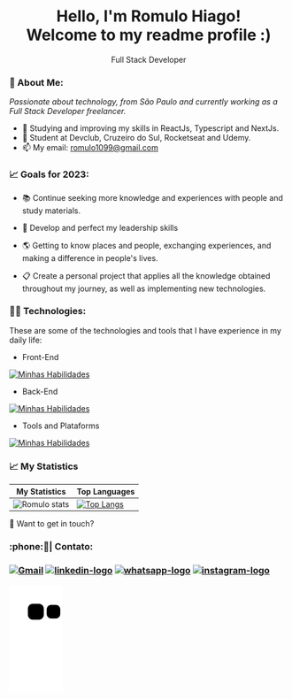<h1 align='center'>
  Hello, I'm Romulo Hiago!
  <br/>
  Welcome to my readme profile :)
</h1>
<p align='center'>
Full Stack Developer
</p>

### 🎵 About Me:

<p>
  <em>
    Passionate about technology, from São Paulo and currently working as a Full Stack Developer freelancer.
  </em>
</p>

- 🌱 Studying and improving my skills in ReactJs, Typescript and NextJs.
- 🚀 Student at Devclub, Cruzeiro do Sul, Rocketseat and Udemy.
- 📫 My email: romulo1099@gmail.com

### 📈 Goals for 2023:

- 📚 Continue seeking more knowledge and experiences with people and study materials.

- 🎯 Develop and perfect my leadership skills

- 🌎 Getting to know places and people, exchanging experiences, and making a difference in people's lives.

- 📋 Create a personal project that applies all the knowledge obtained throughout my journey, as well as implementing new technologies.

### 👨‍💻 Technologies:

These are some of the technologies and tools that I have experience in my daily life:

- Front-End

[![Minhas Habilidades](https://skillicons.dev/icons?i=html,css,js,ts,react,nextjs,styledcomponents,materialui,tensorflow)](https://skillicons.dev)

- Back-End

[![Minhas Habilidades](https://skillicons.dev/icons?i=nodejs,express,sequelize,docker,mongodb,postgres)](https://skillicons.dev)

- Tools and Plataforms

[![Minhas Habilidades](https://skillicons.dev/icons?i=git,github,githubactions,gitlab,postman,figma,linux,heroku,netlify,kubernetes,ps,pr,powershell)](https://skillicons.dev)

### 📈 My Statistics

| My Statistics                                                                                                                                                            | Top Languages                                                                                                                                                                    |
| ------------------------------------------------------------------------------------------------------------------------------------------------------------------------ | ---------------------------------------------------------------------------------------------------------------------------------------------------------------------------------- |
|  ![Romulo stats](https://github-readme-stats.vercel.app/api?username=RomuloHiago&show_icons=true&theme=radical) | [![Top Langs](https://github-readme-stats.vercel.app/api/top-langs/?username=RomuloHiago)](https://github.com/anuraghazra/github-readme-stats) |

 


  


💬 Want to get in touch?

<div>
 <h3>:phone:💬| Contato:<h3>
 <a href="mailto:romulo1099@gmail.com?subject=%5BGitHub%5D%20Acabei%20de%20ver%20o%20seu%20GitHub"><img src="https://camo.githubusercontent.com/d2943ffbe7f2fdcb129e0ba1a50001284494cd25190500f379699fb299b27b50/68747470733a2f2f696d672e736869656c64732e696f2f62616467652f2d476d61696c2d4646303030303f7374796c653d666f722d7468652d6261646765266c6162656c436f6c6f723d464630303030266c6f676f3d676d61696c266c6f676f436f6c6f723d7768697465" alt="Gmail" data-canonical-src="https://img.shields.io/badge/-Gmail-FF0000?style=for-the-badge&amp;labelColor=FF0000&amp;logo=gmail&amp;logoColor=white" style="max-width: 100%;"></a>
<a href="https://www.linkedin.com/in/romulo-santos1099/" rel="nofollow"> <img src="https://img.shields.io/badge/LinkedIn-0077B5?style=for-the-badge&logo=linkedin&logoColor=white" alt="linkedin-logo"><a/>
<a href="https://contate.me/romulohiago" rel="nofollow"> <img src="https://img.shields.io/badge/WhatsApp-25D366?style=for-the-badge&logo=whatsapp&logoColor=white " alt="whatsapp-logo"><a/>
 <a href="https://www.instagram.com/romulo1099/" rel="nofollow"> <img src="https://img.shields.io/badge/Instagram-E4405F?style=for-the-badge&logo=instagram&logoColor=white" alt="instagram-logo"><a/>
</div>


<img src="https://github.com/rafaballerini/rafaballerini/raw/output/github-contribution-grid-snake.svg" alt="Animação de cobra" style="max-width: 100%;">
